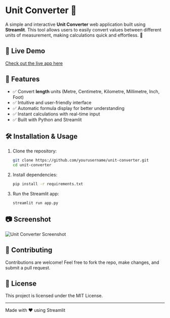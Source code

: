# Unit Converter 🔢

A simple and interactive **Unit Converter** web application built using **Streamlit**. This tool allows users to easily convert values between different units of measurement, making calculations quick and effortless. 🚀

## 🔗 Live Demo
[Check out the live app here](https://mzakriya-unit-converter-unit-converter-nesoot.streamlit.app/)

## 📌 Features
- ✅ Convert **length** units (Metre, Centimetre, Kilometre, Millimetre, Inch, Foot)
- ✅ Intuitive and user-friendly interface
- ✅ Automatic formula display for better understanding
- ✅ Instant calculations with real-time input
- ✅ Built with Python and Streamlit

## 🛠️ Installation & Usage
1. Clone the repository:
   ```sh
   git clone https://github.com/yourusername/unit-converter.git
   cd unit-converter
   ```
2. Install dependencies:
   ```sh
   pip install -r requirements.txt
   ```
3. Run the Streamlit app:
   ```sh
   streamlit run app.py
   ```

## 📷 Screenshot
![Unit Converter Screenshot](screenshot.png)

## 🤝 Contributing
Contributions are welcome! Feel free to fork the repo, make changes, and submit a pull request.

## 📜 License
This project is licensed under the MIT License.

---
Made with ❤️ using Streamlit

